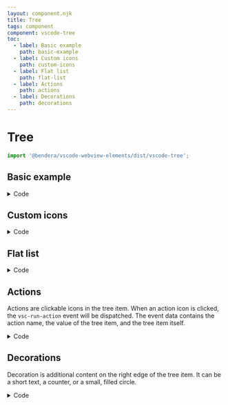```yaml
---
layout: component.njk
title: Tree
tags: component
component: vscode-tree
toc:
  - label: Basic example
    path: basic-example
  - label: Custom icons
    path: custom-icons
  - label: Flat list
    path: flat-list
  - label: Actions
    path: actions
  - label: Decorations
    path: decorations
---
```


# Tree

```typescript
import '@bendera/vscode-webview-elements/dist/vscode-tree';
```

## Basic example

<script>
document.addEventListener('DOMContentLoaded', () => {
  const tree = document.querySelector('#tree-1');
  const icons = {
    branch: 'folder',
    leaf: 'file',
    open: 'folder-opened',
  };
  const data = [
    {
      icons,
      label: 'node_modules',
      value: 'black hole',
      subItems: [
        {
          icons,
          label: '.bin',
          subItems: [
            { icons, label: '_mocha_' },
            { icons, label: '_mocha.cmd_' },
            { icons, label: '_mocha.ps1_' },
            { icons, label: 'acorn' },
            { icons, label: 'acorn.cmd' },
            { icons, label: 'acorn.ps1' },
          ],
        },
        {
          icons,
          label: '@11ty',
          open: true,
          subItems: [
            { icons, label: 'lorem.js' },
            { icons, label: 'ipsum.js' },
            { icons, label: 'dolor.js' },
          ],
        },
        { icons, label: '.DS_Store' },
      ],
    },
    {
      icons,
      label: 'scripts',
      subItems: [
        { icons, label: 'build.js' },
        { icons, label: 'start.js' },
      ],
    },
    { icons, label: '.editorconfig', selected: true },
    { icons, label: '2021-01-18T22_10_20_535Z-debug.log' },
  ];

  tree.data = data;

  tree.addEventListener('vsc-select', (event) => {
    console.log(event.detail);
  });
});
</script>

<component-preview>
  <vscode-tree id="tree-1"></vscode-tree>
</component-preview>

<details>
  <summary>Code</summary>

### HTML

```html
<vscode-tree id="tree"></vscode-tree>
```

### JavaScript

```javascript
document.addEventListener('DOMContentLoaded', () => {
  const tree = document.querySelector('#tree');
  const icons = {
    branch: 'folder',
    leaf: 'file',
    open: 'folder-opened',
  };
  const data = [
    {
      icons,
      label: 'node_modules',
      value: 'black hole',
      subItems: [
        {
          icons,
          label: '.bin',
          subItems: [
            {icons, label: '_mocha_'},
            {icons, label: '_mocha.cmd_'},
            {icons, label: '_mocha.ps1_'},
            {icons, label: 'acorn'},
            {icons, label: 'acorn.cmd'},
            {icons, label: 'acorn.ps1'},
          ],
        },
        {
          icons,
          label: '@11ty',
          open: true,
          subItems: [
            {icons, label: 'lorem.js'},
            {icons, label: 'ipsum.js'},
            {icons, label: 'dolor.js'},
          ],
        },
        {icons, label: '.DS_Store'},
      ],
    },
    {
      icons,
      label: 'scripts',
      subItems: [
        {icons, label: 'build.js'},
        {icons, label: 'start.js'},
      ],
    },
    {icons, label: '.editorconfig', selected: true},
    {icons, label: '2021-01-18T22_10_20_535Z-debug.log'},
  ];

  tree.data = data;

  tree.addEventListener('vsc-select', (event) => {
    console.log(event.detail);
  });
});
```

</details>

## Custom icons

<component-preview>
  <vscode-tree id="custom-icons-example" indent-guides arrows></vscode-tree>
</component-preview>

<script type="module">
  const tree = document.getElementById('custom-icons-example');

  const iconUrls = {
    branch: `${window.__PATH_PREFIX__}dev-assets/icons/folder.svg`,
    open: `${window.__PATH_PREFIX__}dev-assets/icons/folder.expanded.svg`,
    leaf: `${window.__PATH_PREFIX__}dev-assets/icons/typescript.svg`,
  }

  const data = [
    {
      label: 'vscode-tree',
      iconUrls,
      subItems: [
        {
          iconUrls,
          label: 'index.ts',
        },
        {
          iconUrls,
          label: 'vscode-tree.styles.ts',
        },
        {
          iconUrls: {
            ...iconUrls,
            leaf: '/dev-assets/icons/typescript-test.svg',
          },
          label: 'vscode-tree.test.ts',
        },
        {
          iconUrls,
          label: 'vscode-tree.ts',
        },
      ],
    },
  ];

  tree.data = data;
</script>

<details>
  <summary>Code</summary>

### HTML

```html
<vscode-tree id="custom-icons-example" indent-guides arrows></vscode-tree>
```

### JavaScript

```javascript
const tree = document.getElementById('custom-icons-example');

const iconUrls = {
  branch: '/images/icons/folder.svg',
  open: '/images/icons/folder.expanded.svg',
  leaf: '/images/icons/typescript.svg',
}

const data = [
  {
    label: 'vscode-tree',
    iconUrls,
    subItems: [
      {
        iconUrls,
        label: 'index.ts',
      },
      {
        iconUrls,
        label: 'vscode-tree.styles.ts',
      },
      {
        iconUrls: {
          ...iconUrls,
          leaf: '/dev-assets/icons/typescript-test.svg',
        },
        label: 'vscode-tree.test.ts',
      },
      {
        iconUrls,
        label: 'vscode-tree.ts',
      },
    ],
  },
];

tree.data = data;
```

</details>

## Flat list

<script>
document.addEventListener('DOMContentLoaded', () => {
  const tree = document.getElementById('tree-2');

  data = [
    {
      icons: {
        leaf: 'git-commit'
      },
      label: 'bump distro',
      value: '986e1248f6d8c1aa2a7f57a3fadbb00f94248c2b',
    },
    {
      icons: {
        leaf: 'git-commit'
      },
      label: 'Update milestone',
      value: '4ae26a156300729ed3f9d23377e5d2aff9dcd982',
    },
    {
      icons: {
        leaf: 'git-commit'
      },
      label: 'env - tweak shell resolve experience on startup',
      value: '52098eaeb028e123b3f8af1d4a3d64df6db528be',
    },
    {
      icons: {
        leaf: 'git-commit'
      },
      label: 'Merge pull request #107126 from Timmmm/atomic_tabs',
      value: 'fb80c0e44af034df58e329e0f946a9a722ab297c',
    },
    {
      icons: {
        leaf: 'git-commit'
      },
      label: 'Simplify changes from #108193',
      value: '88856f1a1c8f90bcc12171d1af920d74bb59b625',
    },
  ];

  tree.data = data;

  tree.addEventListener('vsc-select', (event) => {
    console.log(event.detail);
  });
});
</script>

<component-preview>
  <vscode-tree id="tree-2" class="tree-2"></vscode-tree>
</component-preview>

<details>
  <summary>Code</summary>

### HTML

```html
<vscode-tree id="tree-2" tabindex="0"></vscode-tree>
```

### JavaScript

```javascript
document.addEventListener('DOMContentLoaded', () => {
  const tree = document.getElementById('tree-2');

  data = [
    {
      icons: {leaf: 'git-commit'},
      label: 'bump distro',
      value: '986e1248f6d8c1aa2a7f57a3fadbb00f94248c2b',
    },
    {
      icons: {leaf: 'git-commit'},
      label: 'Update milestone',
      value: '4ae26a156300729ed3f9d23377e5d2aff9dcd982',
    },
    {
      icons: {leaf: 'git-commit'},
      label: 'env - tweak shell resolve experience on startup',
      value: '52098eaeb028e123b3f8af1d4a3d64df6db528be',
    },
    {
      icons: {leaf: 'git-commit'},
      label: 'Merge pull request #107126 from Timmmm/atomic_tabs',
      value: 'fb80c0e44af034df58e329e0f946a9a722ab297c',
    },
    {
      icons: {leaf: 'git-commit'},
      label: 'Simplify changes from #108193',
      value: '88856f1a1c8f90bcc12171d1af920d74bb59b625',
    },
  ];

  tree.data = data;

  tree.addEventListener('vsc-select', (event) => {
    console.log(event.detail);
  });
});
```

</details>

## Actions

Actions are clickable icons in the tree item. When an action icon is clicked, the `vsc-run-action`
event will be dispatched. The event data contains the action name, the value of the tree item, and
the tree item itself.

<component-preview>
  <vscode-tree id="actions-example"></vscode-tree>
</component-preview>

<script type="module">
  (() => {
    const tree = document.getElementById('actions-example');

    const icons = true;

    const actions = [
      {
        icon: 'edit',
        actionId: 'rename',
        tooltip: 'Rename',
      },
      {
        icon: 'trash',
        actionId: 'delete',
        tooltip: 'Delete',
      }
    ];

    const data = [
      {
        label: 'vscode-tree',
        icons,
        actions,
        value: 'C:\\workspace\\vscode-webview-elements\\src\\vscode-tree',
        subItems: [
          {
            icons,
            actions,
            label: 'index.ts',
            value: 'C:\\workspace\\vscode-webview-elements\\src\\vscode-tree\\index.ts',
          },
          {
            icons,
            actions,
            label: 'vscode-tree.styles.ts',
            value: 'C:\\workspace\\vscode-webview-elements\\src\\vscode-tree\\vscode-tree.styles.ts',
          },
          {
            icons,
            actions,
            label: 'vscode-tree.test.ts',
            value: 'C:\\workspace\\vscode-webview-elements\\src\\vscode-tree\\vscode-tree.test.ts',
          },
          {
            icons,
            actions,
            label: 'vscode-tree.ts',
            value: 'C:\\workspace\\vscode-webview-elements\\src\\vscode-tree\\vscode-tree.ts',
          },
        ],
      },
    ];

    tree.data = data;

    tree.addEventListener('vsc-run-action', (ev) => {
      console.log(ev.detail);
    });
  })();
</script>

<details>
  <summary>Code</summary>

### HTML

```html
<vscode-tree id="actions-example"></vscode-tree>
```

### JavaScript

```javascript
const tree = document.getElementById('actions-example');

const icons = true;

const actions = [
  {
    icon: 'edit',
    actionId: 'rename',
    tooltip: 'Rename',
  },
  {
    icon: 'trash',
    actionId: 'delete',
    tooltip: 'Delete',
  },
];

const data = [
  {
    label: 'vscode-tree',
    icons,
    actions,
    value: 'C:\\workspace\\vscode-webview-elements\\src\\vscode-tree',
    subItems: [
      {
        icons,
        actions,
        label: 'index.ts',
        value:
          'C:\\workspace\\vscode-webview-elements\\src\\vscode-tree\\index.ts',
      },
      {
        icons,
        actions,
        label: 'vscode-tree.styles.ts',
        value:
          'C:\\workspace\\vscode-webview-elements\\src\\vscode-tree\\vscode-tree.styles.ts',
      },
      {
        icons,
        actions,
        label: 'vscode-tree.test.ts',
        value:
          'C:\\workspace\\vscode-webview-elements\\src\\vscode-tree\\vscode-tree.test.ts',
      },
      {
        icons,
        actions,
        label: 'vscode-tree.ts',
        value:
          'C:\\workspace\\vscode-webview-elements\\src\\vscode-tree\\vscode-tree.ts',
      },
    ],
  },
];

tree.data = data;

tree.addEventListener('vsc-run-action', (ev) => {
  console.log(ev.detail);
});
```

</details>

## Decorations

Decoration is additional content on the right edge of the tree item. It can be a short text, a 
counter, or a small, filled circle.

<component-preview>
  <vscode-tree id="decorations-example"></vscode-tree>
</component-preview>

<script type="module">
  const tree = document.getElementById('decorations-example');

  const icons = true;

  const data = [
    {
      label: 'vscode-tree',
      icons,
      decorations: [{
        appearance: 'counter-badge',
        content: '9',
      }],
      subItems: [
        {
          icons,
          label: 'index.ts',
          decorations: [
            {
              content: 'M',
            }
          ]
        },
        {
          icons,
          label: 'vscode-tree.styles.ts',
          decorations: [
            {
              appearance: 'filled-circle',
            }
          ]
        },
        {
          icons,
          label: 'vscode-tree.test.ts',
          decorations: [
            {
              content: '-22',
              color: '#f00',
            },
            {
              content: '+11',
              color: '#0f0',
            }
          ]
        },
        {
          icons,
          label: 'vscode-tree.ts',
        },
      ],
    },
  ];

  tree.data = data;
</script>

<details>
  <summary>Code</summary>

### HTML

```html
<vscode-tree id="decorations-example"></vscode-tree>
```

### JavaScript

```javascript
const tree = document.getElementById('decorations-example');

const icons = true;

const data = [
  {
    label: 'vscode-tree',
    icons,
    decorations: [{
      appearance: 'counter-badge',
      content: '9',
    }],
    subItems: [
      {
        icons,
        label: 'index.ts',
        decorations: [
          {
            content: 'M',
          }
        ]
      },
      {
        icons,
        label: 'vscode-tree.styles.ts',
        decorations: [
          {
            appearance: 'filled-circle',
          }
        ]
      },
      {
        icons,
        label: 'vscode-tree.test.ts',
        decorations: [
          {
            content: '-22',
            color: '#f00',
          },
          {
            content: '+11',
            color: '#0f0',
          }
        ]
      },
      {
        icons,
        label: 'vscode-tree.ts',
      },
    ],
  },
];

tree.data = data;
```
</details>